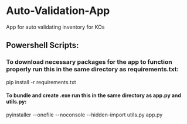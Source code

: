 # Auto-Validation-App
App for auto validating inventory for KOs

## Powershell Scripts:
### To download necessary packages for the app to function properly run this in the same directory as requirements.txt:
pip install -r requirements.txt

#### To bundle and create .exe run this in the same directory as app.py and utils.py:
pyinstaller --onefile --noconsole --hidden-import utils.py app.py